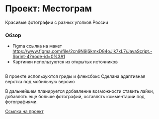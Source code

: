 # Проект: Местограм
Красивые фотографии с разных уголков России

### Обзор

* Figma ссылка на макет https://www.figma.com/file/2cn9N9jSkmxD84oJik7xL7/JavaScript.-Sprint-4?node-id=0%3A1
* Картинки используются из открытых источников

##
В проекте используются гриды и флексбокс
Сделана адаптивная верстка под мобильную версию

В дальнейшем планируется добавление возможности ставить лайки, добавлять еще больше фотографий, оставлять комментарии под фотографиями.

<a href="https://karpusharu.github.io/mesto/">Ссылка на проект</a>
